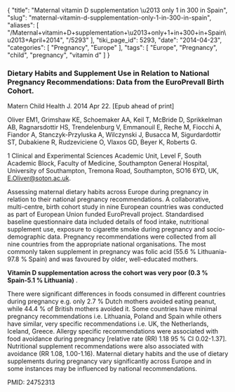 {
    "title": "Maternal vitamin D supplementation \u2013 only 1 in 300 in Spain",
    "slug": "maternal-vitamin-d-supplementation-only-1-in-300-in-spain",
    "aliases": [
        "/Maternal+vitamin+D+supplementation+\u2013+only+1+in+300+in+Spain\u2013+April+2014",
        "/5293"
    ],
    "tiki_page_id": 5293,
    "date": "2014-04-23",
    "categories": [
        "Pregnancy",
        "Europe"
    ],
    "tags": [
        "Europe",
        "Pregnancy",
        "child",
        "pregnancy",
        "vitamin d"
    ]
}


### Dietary Habits and Supplement Use in Relation to National Pregnancy Recommendations: Data from the EuroPrevall Birth Cohort.

Matern Child Health J. 2014 Apr 22. <span>[Epub ahead of print]</span>

Oliver EM1, Grimshaw KE, Schoemaker AA, Keil T, McBride D, Sprikkelman AB, Ragnarsdottir HS, Trendelenburg V, Emmanouil E, Reche M, Fiocchi A, Fiandor A, Stanczyk-Przyluska A, Wilczynski J, Busacca M, Sigurdardottir ST, Dubakiene R, Rudzeviciene O, Vlaxos GD, Beyer K, Roberts G.

1 Clinical and Experimental Sciences Academic Unit, Level F, South Academic Block, Faculty of Medicine, Southampton General Hospital, University of Southampton, Tremona Road, Southampton, SO16 6YD, UK, E.Oliver@soton.ac.uk.

Assessing maternal dietary habits across Europe during pregnancy in relation to their national pregnancy recommendations. A collaborative, multi-centre, birth cohort study in nine European countries was conducted as part of European Union funded EuroPrevall project. Standardised baseline questionnaire data included details of food intake, nutritional supplement use, exposure to cigarette smoke during pregnancy and socio-demographic data. Pregnancy recommendations were collected from all nine countries from the appropriate national organisations. The most commonly taken supplement in pregnancy was folic acid (55.6 % Lithuania-97.8 % Spain) and was favoured by older, well-educated mothers. 

 **Vitamin D supplementation across the cohort was very poor (0.3 % Spain-5.1 % Lithuania)** . 

There were significant differences in foods consumed in different countries during pregnancy e.g. only 2.7 % Dutch mothers avoided eating peanut, while 44.4 % of British mothers avoided it. Some countries have minimal pregnancy recommendations i.e. Lithuania, Poland and Spain while others have similar, very specific recommendations i.e. UK, the Netherlands, Iceland, Greece. Allergy specific recommendations were associated with food avoidance during pregnancy <span>[relative rate (RR) 1.18 95 % CI 0.02-1.37]</span>. Nutritional supplement recommendations were also associated with avoidance (RR 1.08, 1.00-1.16). Maternal dietary habits and the use of dietary supplements during pregnancy vary significantly across Europe and in some instances may be influenced by national recommendations.

PMID: 24752313